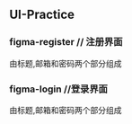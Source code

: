 ## UI-Practice
### figma-register // 注册界面
 由标题,邮箱和密码两个部分组成

### figma-login //登录界面
 由标题,邮箱和密码两个部分组成
